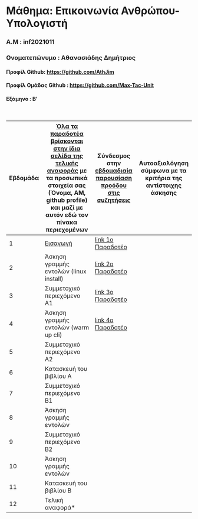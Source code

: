 # Μάθημα: Επικοινωνία Ανθρώπου-Υπολογιστή

### Α.Μ : inf2021011

### Ονοματεπώνυμο : Αθανασιάδης Δημήτριος

#### Προφίλ Github: https://github.com/AthJim

#### Προφίλ Ομάδας Github : https://github.com/Max-Tac-Unit

#### Εξάμηνο : Β'

<br />

| Εβδομάδα | [Όλα τα παραδοτέα βρίσκονται στην ίδια σελίδα της τελικής αναφοράς](https://courses-ionio.github.io/help/deliverables/) με τα προσωπικά στοιχεία σας (Όνομα, ΑΜ, github profile) και μαζί με αυτόν εδώ τον πίνακα περιεχομένων | Σύνδεσμος στην [εβδομαδιαία παρουσίαση προόδου στις συζητήσεις](https://github.com/courses-ionio/help/discussions/categories/show-and-tell) | Αυτοαξιολόγηση σύμφωνα με τα κριτήρια της αντίστοιχης άσκησης |
| --- | --- | --- | --- |
| 1 |  [Εισαγωγή](https://github.com/AthJim/hci/tree/2021011/projects/2021011) |[link 1ο Παραδοτέο](https://github.com/courses-ionio/help/discussions/932) |
| 2 | Άσκηση γραμμής εντολών (linux install) |[link 2ο Παραδοτέο](https://github.com/courses-ionio/help/discussions/1122) | |
| 3 | Συμμετοχικό περιεχόμενο A1 |[link 3ο Παραδοτέο](https://github.com/courses-ionio/help/discussions/1208) | |
| 4 | Άσκηση γραμμής εντολών (warm up cli) |[link 4ο Παραδοτέο](https://github.com/courses-ionio/help/discussions/1393)  | |
| 5 | Συμμετοχικό περιεχόμενο A2 | | |
| 6 | Κατασκευή του βιβλίου Α | | |
| 7 | Συμμετοχικό περιεχόμενο B1 | | |
| 8 | Άσκηση γραμμής εντολών | | |
| 9 | Συμμετοχικό περιεχόμενο B2 | | |
| 10 | Άσκηση γραμμής εντολών | | |
| 11 | Κατασκευή του βιβλίου Β | | |
| 12 | Τελική αναφορά* | | |
